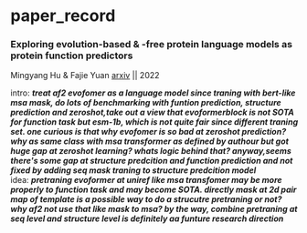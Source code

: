 # paper_record


###  **Exploring evolution-based & -free protein language models as protein function predictors**  

Mingyang Hu & Fajie Yuan   [arxiv](https://arxiv.org/abs/2206.06583) || 2022

intro: ***treat af2 evofomer as a language model since traning with bert-like msa mask, do lots of benchmarking with funtion prediction, structure prediction and zeroshot,take out a view that evoformerblock is not SOTA for function task but esm-1b, which is not quite fair since different traning set. one curious is that why evofomer is so bad at zeroshot prediction? why as same class with msa transformer as defined by authour but got huge gap at zeroshot learning? whats logic behind that?     anyway,seems there's some gap at structure predcition and function prediction and not fixed by adding seq mask traning to structure predcition model***  
idea: ***pretraning evoformer at uniref like msa transfomer may be more properly to function task and may become SOTA. directly mask at 2d pair map of template is a possible way to do a strucutre pretraning or not? why af2 not use that like mask to msa? by the way, combine pretraning at seq level and structure level is definitely aa funture research direction***

